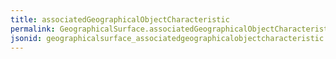 ```yaml
---
title: associatedGeographicalObjectCharacteristic
permalink: GeographicalSurface.associatedGeographicalObjectCharacteristic.html
jsonid: geographicalsurface_associatedgeographicalobjectcharacteristic
---
```

